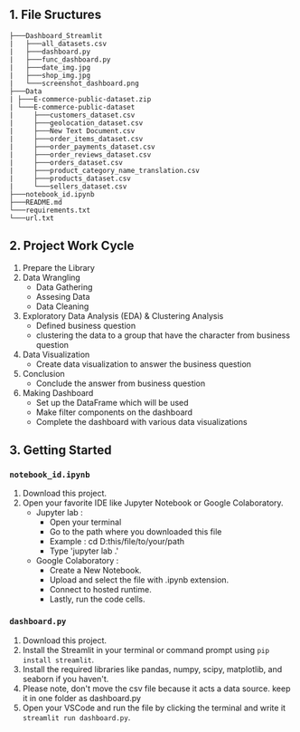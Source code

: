 ## 1. File Sructures
```
├───Dashboard_Streamlit
|   ├───all_datasets.csv
|   ├───dashboard.py
|   ├───func_dashboard.py
|   ├───date_img.jpg
|   ├───shop_img.jpg
|   └───screenshot_dashboard.png
├───Data
| ├───E-commerce-public-dataset.zip
| └───E-commerce-public-dataset
|     ├───customers_dataset.csv
|     ├───geolocation_dataset.csv
|     ├───New Text Document.csv
|     ├───order_items_dataset.csv
|     ├───order_payments_dataset.csv
|     ├───order_reviews_dataset.csv
|     ├───orders_dataset.csv
|     ├───product_category_name_translation.csv
|     ├───products_dataset.csv
|     └───sellers_dataset.csv
├───notebook_id.ipynb
├───README.md
└───requirements.txt
└───url.txt
```
## 2. Project Work Cycle
1. Prepare the Library
2. Data Wrangling
   - Data Gathering
   - Assesing Data
   - Data Cleaning
2. Exploratory Data Analysis (EDA) & Clustering Analysis
   - Defined business question 
   - clustering the data to a group that have the character from business question
4. Data Visualization
   - Create data visualization to answer the business question
6. Conclusion
   - Conclude the answer from business question
8. Making Dashboard
   - Set up the DataFrame which will be used
   - Make filter components on the dashboard
   - Complete the dashboard with various data visualizations

## 3. Getting Started
### `notebook_id.ipynb`
1. Download this project.
2. Open your favorite IDE like Jupyter Notebook or Google Colaboratory.
   - Jupyter lab :
     - Open your terminal
     - Go to the path where you downloaded this file
     - Example : cd D:this/file/to/your/path
     - Type 'jupyter lab .'
   - Google Colaboratory :
     - Create a New Notebook.
     - Upload and select the file with .ipynb extension.
     - Connect to hosted runtime.
     - Lastly, run the code cells.

### `dashboard.py`
1. Download this project.
2. Install the Streamlit in your terminal or command prompt using `pip install streamlit`.
3. Install the required libraries like pandas, numpy, scipy, matplotlib, and seaborn if you haven't.
4. Please note, don't move the csv file because it acts a data source. keep it in one folder as dashboard.py
5. Open your VSCode and run the file by clicking the terminal and write it `streamlit run dashboard.py`.


